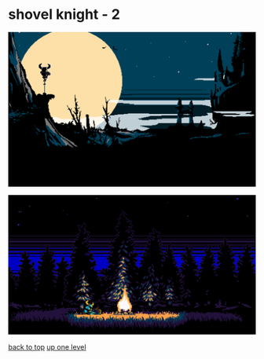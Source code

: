 # shovel knight - 2
[![629083.jpg](/desktop/shovel%20knight/629083.jpg "629083.jpg")](https://raw.githubusercontent.com/buckmanc/wallpapers/main/desktop/shovel%20knight/629083.jpg)

[![d89ZA7W.png](/desktop/shovel%20knight/d89ZA7W.png "d89ZA7W.png")](https://raw.githubusercontent.com/buckmanc/wallpapers/main/desktop/shovel%20knight/d89ZA7W.png)



[back to top](#)
[up one level](/desktop/README.MD)
